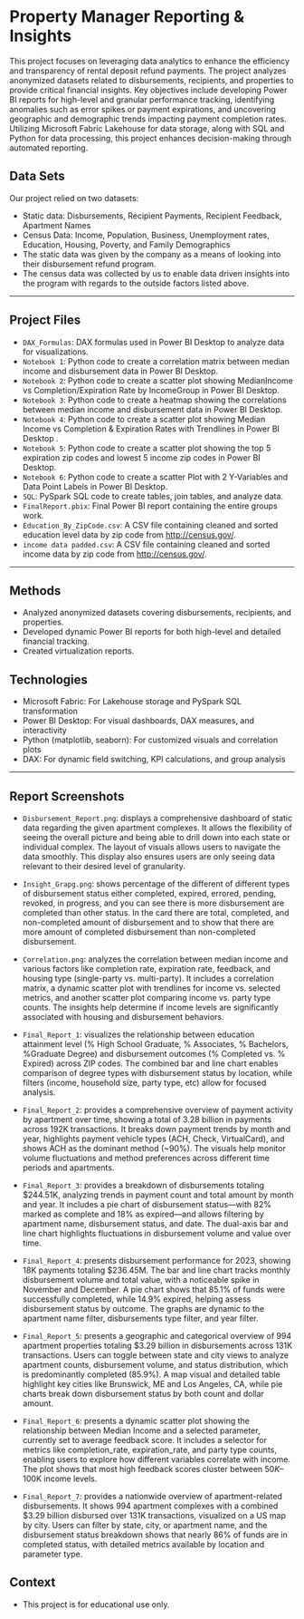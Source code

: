 # Property Manager Reporting & Insights

This project focuses on leveraging data analytics to enhance the efficiency and transparency of rental deposit refund payments. The project analyzes anonymized datasets related to disbursements, recipients, and properties to provide critical financial insights. Key objectives include developing Power BI reports for high-level and granular performance tracking, identifying anomalies such as error spikes or payment expirations, and uncovering geographic and demographic trends impacting payment completion rates. Utilizing Microsoft Fabric Lakehouse for data storage, along with SQL and Python for data processing, this project enhances decision-making through automated reporting.

## Data Sets
Our project relied on two datasets: 

- Static data: Disbursements, Recipient Payments, Recipient Feedback, Apartment Names​
- Census Data: Income, Population, Business, Unemployment rates, Education, Housing, Poverty, and Family Demographics ​
- The static data was given by the company as a means of looking into their disbursement refund program. ​
- The census data was collected by us to enable data driven insights into the program with regards to the outside factors listed above. 

---

## Project Files

- `DAX_Formulas`: DAX formulas used in Power BI Desktop to analyze data for visualizations.
- `Notebook 1`: Python code to create a correlation matrix between median income and disbursement data in Power BI Desktop. 
- `Notebook 2`: Python code to create a scatter plot showing MedianIncome vs Completion/Expiration Rate by IncomeGroup in Power BI Desktop.
- `Notebook 3`: Python code to create a heatmap showing the correlations between median income and disbursement data in Power BI Desktop.
- `Notebook 4`: Python code to create a scatter plot showing Median Income vs Completion & Expiration Rates with Trendlines in Power BI Desktop .
- `Notebook 5`: Python code to create a scatter plot showing the top 5 expiration zip codes and lowest 5 income zip codes in Power BI Desktop. 
- `Notebook 6`: Python code to create a scatter Plot with 2 Y-Variables and Data Point Labels in Power BI Desktop.
- `SQL`: PySpark SQL code to create tables, join tables, and analyze data.
- `FinalReport.pbix`: Final Power BI report containing the entire groups work.
- `Education_By_ZipCode.csv`: A CSV file containing cleaned and sorted education level data by zip code from http://census.gov/.
- `income data padded.csv`: A CSV file containing cleaned and sorted income data by zip code from http://census.gov/.

---

## Methods

- Analyzed anonymized datasets covering disbursements, recipients, and properties.​
- Developed dynamic Power BI reports for both high-level and detailed financial tracking.​
- Created virtualization reports.

## Technologies  
- Microsoft Fabric: For Lakehouse storage and PySpark SQL transformation
- Power BI Desktop: For visual dashboards, DAX measures, and interactivity
- Python (matplotlib, seaborn): For customized visuals and correlation plots
- DAX: For dynamic field switching, KPI calculations, and group analysis

---

## Report Screenshots
- `Disbursement_Report.png`: displays a comprehensive dashboard of static data regarding the given apartment complexes. It allows the flexibility of seeing the overall picture and being able to drill down into each state or individual complex. The layout of visuals allows users to navigate the data smoothly. This display also ensures users are only seeing data relevant to their desired level of granularity.
  
- `Insight_Grapg.png`: shows percentage of the different of different types of disbursement status either completed, expired, errored, pending, revoked, in progress, and you can see there is more disbursement are completed than other status. In the card there are total, completed, and non-completed amount  of disbursement and to show that there are more amount of completed disbursement than non-completed disbursement.

- `Correlation.png`: analyzes the correlation between median income and various factors like completion rate, expiration rate, feedback, and housing type (single-party vs. multi-party). It includes a correlation matrix, a dynamic scatter plot with trendlines for income vs. selected metrics, and another scatter plot comparing income vs. party type counts. The insights help determine if income levels are significantly associated with housing and disbursement behaviors.
  
- `Final_Report_1`: visualizes the relationship between education attainment level (% High School Graduate, % Associates, % Bachelors, %Graduate Degree) and disbursement outcomes (% Completed vs. % Expired) across ZIP codes. The combined bar and line chart enables comparison of degree types with disbursement status by location, while filters (income, household size, party type, etc) allow for focused analysis.
  
- `Final_Report_2`:  provides a comprehensive overview of payment activity by apartment over time, showing a total of 3.28 billion in payments across 192K transactions. It breaks down payment trends by month and year, highlights payment vehicle types (ACH, Check, VirtualCard), and shows ACH as the dominant method (~90%). The visuals help monitor volume fluctuations and method preferences across different time periods and apartments.

- `Final_Report_3`: provides a breakdown of disbursements totaling $244.51K, analyzing trends in payment count and total amount by month and year. It includes a pie chart of disbursement status—with 82% marked as complete and 18% as expired—and allows filtering by apartment name, disbursement status, and date. The dual-axis bar and line chart highlights fluctuations in disbursement volume and value over time.
  
- `Final_Report_4`: presents disbursement performance for 2023, showing 18K payments totaling $236.45M. The bar and line chart tracks monthly disbursement volume and total value, with a noticeable spike in November and December. A pie chart shows that 85.1% of funds were successfully completed, while 14.9% expired, helping assess disbursement status by outcome. The graphs are dynamic to the apartment name filter, disbursements type filter, and year filter.
  
- `Final_Report_5`: presents a geographic and categorical overview of 994 apartment properties totaling $3.29 billion in disbursements across 131K transactions. Users can toggle between state and city views to analyze apartment counts, disbursement volume, and status distribution, which is predominantly completed (85.9%). A map visual and detailed table highlight key cities like Brunswick, ME and Los Angeles, CA, while pie charts break down disbursement status by both count and dollar amount.
  
- `Final_Report_6`: presents a dynamic scatter plot showing the relationship between Median Income and a selected parameter, currently set to average feedback score. It includes a selector for metrics like completion_rate, expiration_rate, and party type counts, enabling users to explore how different variables correlate with income. The plot shows that most high feedback scores cluster between $50K–$100K income levels.
  
- `Final_Report_7`: provides a nationwide overview of apartment-related disbursements. It shows 994 apartment complexes with a combined $3.29 billion disbursed over 131K transactions, visualized on a US map by city. Users can filter by state, city, or apartment name, and the disbursement status breakdown shows that nearly 86% of funds are in completed status, with detailed metrics available by location and parameter type.

## Context
- This project is for educational use only. 
